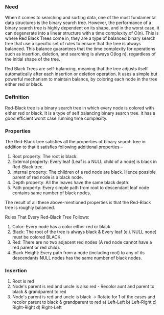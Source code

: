 ### Need

When it comes to searching and sorting data, one of the most fundamental data structures is the binary search tree.
However, the performance of a binary search tree is highly dependent on its shape, and in the worst case, it can
degenerate into a linear structure with a time complexity of O(n). This is where Red Black Trees come in, they are a
type of balanced binary search tree that use a specific set of rules to ensure that the tree is always balanced. This
balance guarantees that the time complexity for operations such as insertion, deletion, and searching is always O(log
n), regardless of the initial shape of the tree.

Red Black Trees are self-balancing, meaning that the tree adjusts itself automatically after each insertion or deletion
operation. It uses a simple but powerful mechanism to maintain balance, by coloring each node in the tree either red or
black.

### Definition

Red-Black tree is a binary search tree in which every node is colored with either red or black. It is a type of self
balancing binary search tree. It has a good efficient worst case running time complexity.

### Properties

The Red-Black tree satisfies all the properties of binary search tree in addition to that it satisfies following
additional properties –

1. Root property: The root is black.
2. External property: Every leaf (Leaf is a NULL child of a node) is black in Red-Black tree.
3. Internal property: The children of a red node are black. Hence possible parent of red node is a black node.
4. Depth property: All the leaves have the same black depth.
5. Path property: Every simple path from root to descendant leaf node contains same number of black nodes.

The result of all these above-mentioned properties is that the Red-Black tree is roughly balanced.

Rules That Every Red-Black Tree Follows:

1. Color: Every node has a color either red or black.
2. Black: The root of the tree is always black & Every leaf (e.i. NULL node) must be colored BLACK.
3. Red: There are no two adjacent red nodes (A red node cannot have a red parent or red child).
4. Black Height: Every path from a node (including root) to any of its descendants NULL nodes has the same number of
   black nodes.

### Insertion
1) Root is red
2) Node's parent is red and uncle is also red - Recolor aunt and parent to black & grandparent to red
3) Node's parent is red and uncle is black -> Rotate for 1 of the cases and recolor parent to black & grandparent to red
   a) Left-Left
   b) Left-Right
   c) Right-Right
   d) Right-Left